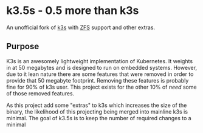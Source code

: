 k3.5s - 0.5 more than k3s
===================================================

An unofficial fork of [k3s](https://k3s.io) with [ZFS](https://zfsonlinux.org) support and other extras.

Purpose
-------

K3s is an awesomely lightweight implementation of Kubernetes.  It weights in at 50 megabytes and is designed to run on embedded systems.  However, due to it lean nature there are some features that were removed in order to provide that 50 megabyte footprint.  Removing these features is probably fine for 90% of k3s user.  This project exists for the other 10% of _need_ some of those removed features.

As this project add some "extras" to k3s which increases the size of the binary, the likelihood of this projecting being merged into mainline k3s is minimal.  The goal of k3.5s is to keep the number of required changes to a minimal
